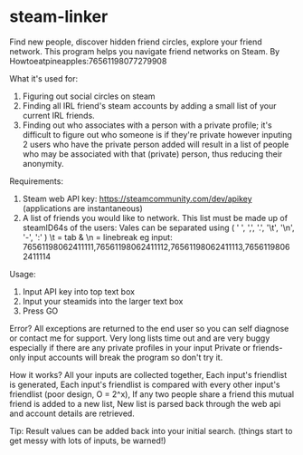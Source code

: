 # steam-linker
Find new people, discover hidden friend circles, explore your friend network. This program helps you navigate friend networks on Steam.
By Howtoeatpineapples:76561198077279908

What it's used for:
1. Figuring out social circles on steam
2. Finding all IRL friend's steam accounts by adding a small list of your current IRL friends.
3. Finding out who associates with a person with a private profile; it's difficult to figure out who someone is if 
    they're private however inputing 2 users who have the private person added will result in a list of people who may
    be associated with that (private) person, thus reducing their anonymity.

Requirements:
1.  Steam web API key: https://steamcommunity.com/dev/apikey (applications are instantaneous)
2.  A list of friends you would like to network.
     This list must be made up of steamID64s of the users: 
     Vales can be separated using ( ' ', ',', '.', '\t', '\n', '-', ':' )  \t = tab & \n = linebreak
     eg input: 76561198062411111,76561198062411112,76561198062411113,76561198062411114 
     
Usage:
1. Input API key into top text box
2. Input your steamids into the larger text box
3. Press GO

Error?
All exceptions are returned to the end user so you can self diagnose or contact me for support.
Very long lists time out and are very buggy especially if there are any private profiles in your input
Private or friends-only input accounts will break the program so don't try it.

How it works?
All your inputs are collected together,
Each input's friendlist is generated,
Each input's friendlist is compared with every other input's friendlist (poor design, O = 2^x),
If any two people share a friend this mutual friend is added to a new list,
New list is parsed back through the web api and account details are retrieved.

Tip:
Result values can be added back into your initial search. (things start to get messy with lots of inputs, be warned!)

